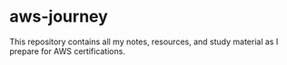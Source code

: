 # aws-journey
This repository contains all my notes, resources, and study material as I prepare for AWS certifications.  
